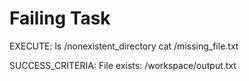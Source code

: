 
# Failing Task

EXECUTE:
ls /nonexistent_directory
cat /missing_file.txt

SUCCESS_CRITERIA:
File exists: /workspace/output.txt
